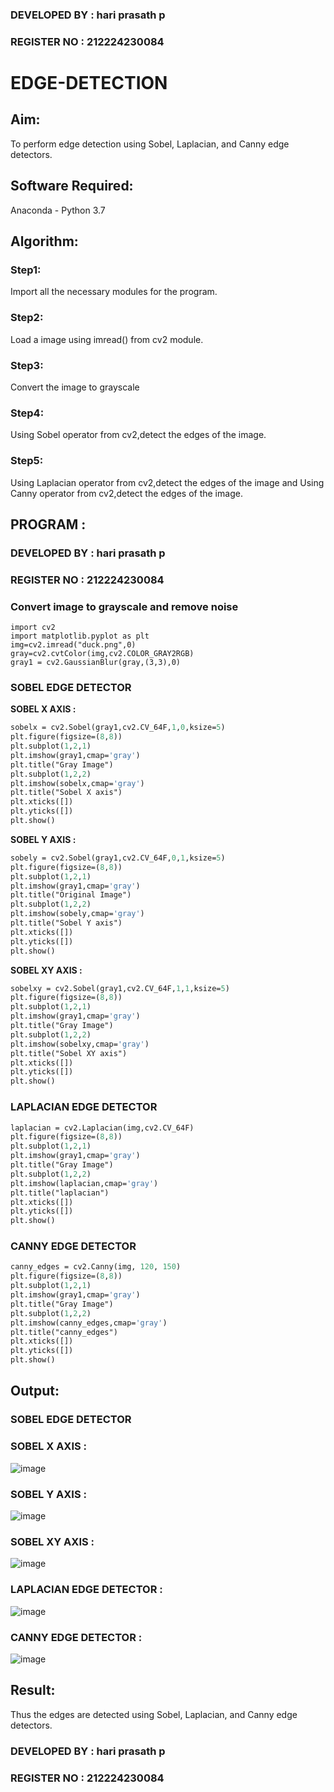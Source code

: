 ### DEVELOPED BY : hari prasath p
### REGISTER NO : 212224230084
  
  
  # EDGE-DETECTION
## Aim:
To perform edge detection using Sobel, Laplacian, and Canny edge detectors.

## Software Required:
Anaconda - Python 3.7

## Algorithm:
### Step1:
Import all the necessary modules for the program.

### Step2:
Load a image using imread() from cv2 module.

### Step3:
Convert the image to grayscale

### Step4:
Using Sobel operator from cv2,detect the edges of the image.

### Step5:

Using Laplacian operator from cv2,detect the edges of the image and Using Canny operator from cv2,detect the edges of the image.

## PROGRAM :
### DEVELOPED BY : hari prasath p
### REGISTER NO : 212224230084
### Convert image to grayscale and remove noise
```P
import cv2
import matplotlib.pyplot as plt
img=cv2.imread("duck.png",0)
gray=cv2.cvtColor(img,cv2.COLOR_GRAY2RGB)
gray1 = cv2.GaussianBlur(gray,(3,3),0)
```
### SOBEL EDGE DETECTOR
**SOBEL X AXIS :**
```p
sobelx = cv2.Sobel(gray1,cv2.CV_64F,1,0,ksize=5)
plt.figure(figsize=(8,8))
plt.subplot(1,2,1)
plt.imshow(gray1,cmap='gray')
plt.title("Gray Image")
plt.subplot(1,2,2)
plt.imshow(sobelx,cmap='gray')
plt.title("Sobel X axis")
plt.xticks([])
plt.yticks([])
plt.show()
```
**SOBEL Y AXIS :**
```p
sobely = cv2.Sobel(gray1,cv2.CV_64F,0,1,ksize=5)
plt.figure(figsize=(8,8))
plt.subplot(1,2,1)
plt.imshow(gray1,cmap='gray')
plt.title("Original Image")
plt.subplot(1,2,2)
plt.imshow(sobely,cmap='gray')
plt.title("Sobel Y axis")
plt.xticks([])
plt.yticks([])
plt.show()
```
**SOBEL XY AXIS :**
```p
sobelxy = cv2.Sobel(gray1,cv2.CV_64F,1,1,ksize=5)
plt.figure(figsize=(8,8))
plt.subplot(1,2,1)
plt.imshow(gray1,cmap='gray')
plt.title("Gray Image")
plt.subplot(1,2,2)
plt.imshow(sobelxy,cmap='gray')
plt.title("Sobel XY axis")
plt.xticks([])
plt.yticks([])
plt.show()
```
### LAPLACIAN EDGE DETECTOR
```p
laplacian = cv2.Laplacian(img,cv2.CV_64F)
plt.figure(figsize=(8,8))
plt.subplot(1,2,1)
plt.imshow(gray1,cmap='gray')
plt.title("Gray Image")
plt.subplot(1,2,2)
plt.imshow(laplacian,cmap='gray')
plt.title("laplacian")
plt.xticks([])
plt.yticks([])
plt.show()
```
### CANNY EDGE DETECTOR
```p
canny_edges = cv2.Canny(img, 120, 150)
plt.figure(figsize=(8,8))
plt.subplot(1,2,1)
plt.imshow(gray1,cmap='gray')
plt.title("Gray Image")
plt.subplot(1,2,2)
plt.imshow(canny_edges,cmap='gray')
plt.title("canny_edges")
plt.xticks([])
plt.yticks([])
plt.show()
```

## Output:
### SOBEL EDGE DETECTOR


### SOBEL X AXIS :
![image](https://github.com/22009011/EDGE-DETECTION/assets/118343461/b798cd40-fc9a-40f6-ae3c-84e3079e5a9b)







### SOBEL Y AXIS :

![image](https://github.com/22009011/EDGE-DETECTION/assets/118343461/2b91a1f5-739f-42ff-a2b1-453356dc183a)





### SOBEL XY AXIS :

![image](https://github.com/22009011/EDGE-DETECTION/assets/118343461/63a9f2e9-adc9-426d-b6c5-8de40b0ec864)




### LAPLACIAN EDGE DETECTOR :
![image](https://github.com/22009011/EDGE-DETECTION/assets/118343461/a3428e4b-9aa4-4a5f-a1d1-d600428c3632)




### CANNY EDGE DETECTOR :

![image](https://github.com/22009011/EDGE-DETECTION/assets/118343461/8b539e47-6887-4584-9601-2e56b51d96a6)



## Result:
Thus the edges are detected using Sobel, Laplacian, and Canny edge detectors.


### DEVELOPED BY : hari prasath p
### REGISTER NO : 212224230084
